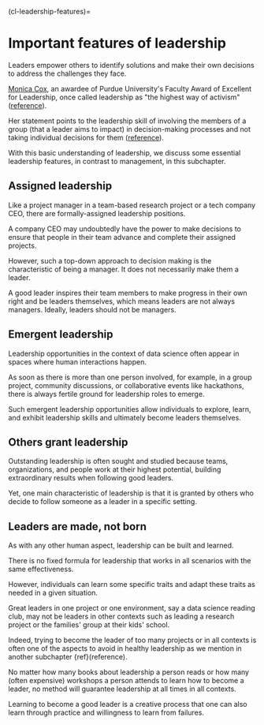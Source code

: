 (cl-leadership-features)=
# Important features of leadership

Leaders empower others to identify solutions and make their own decisions to address the challenges they face.

[Monica Cox](https://en.wikipedia.org/wiki/Monica_Cox), an awardee of Purdue University's Faculty Award of Excellent for Leadership, once called leadership as "the highest way of activism" ([reference](https://twitter.com/DrMonicaCox/status/1299346141386022913)).

Her statement points to the leadership skill of involving the members of a group (that a leader aims to impact) in decision-making processes and not taking individual decisions for them ([reference](https://www.management-issues.com/opinion/6087/the-leader-as-activist/#:~:text=But%20when%20they%20use%20constructive,in%2Da%2Dlifetime%20act.)).

With this basic understanding of leadership, we discuss some essential leadership features, in contrast to management, in this subchapter.

## Assigned leadership

Like a project manager in a team-based research project or a tech company CEO, there are formally-assigned leadership positions.

A company CEO may undoubtedly have the power to make decisions to ensure that people in their team advance and complete their assigned projects.
 
However, such a top-down approach to decision making is the characteristic of being a manager. It does not necessarily make them a leader. 

A good leader inspires their team members to make progress in their own right and be leaders themselves, which means leaders are not always managers. Ideally, leaders should not be managers.

## Emergent leadership

Leadership opportunities in the context of data science often appear in spaces where human interactions happen.

As soon as there is more than one person involved, for example, in a group project, community discussions, or collaborative events like hackathons, there is always fertile ground for leadership roles to emerge.

Such emergent leadership opportunities allow individuals to explore, learn, and exhibit leadership skills and ultimately become leaders themselves.

## Others grant leadership

Outstanding leadership is often sought and studied because teams, organizations, and people work at their highest potential, building extraordinary results when following good leaders.

Yet, one main characteristic of leadership is that it is granted by others who decide to follow someone as a leader in a specific setting.

## Leaders are made, not born

As with any other human aspect, leadership can be built and learned.

There is no fixed formula for leadership that works in all scenarios with the same effectiveness. 

However, individuals can learn some specific traits and adapt these traits as needed in a given situation.

Great leaders in one project or one environment, say a data science reading club, may not be leaders in other contexts such as leading a research project or the families' group at their kids' school.

Indeed, trying to become the leader of too many projects or in all contexts is often one of the aspects to avoid in healthy leadership as we mention in another subchapter {ref}(reference)<cl-leadership-avoid>.

No matter how many books about leadership a person reads or how many (often expensive) workshops a person attends to learn how to become a leader, no method will guarantee leadership at all times in all contexts.

Learning to become a good leader is a creative process that one can also learn through practice and willingness to learn from failures.

